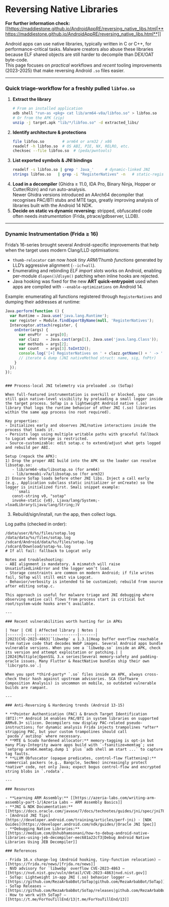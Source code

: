 # Reversing Native Libraries



**For further information check:** [[https://maddiestone.github.io/AndroidAppRE/reversing_native_libs.html|**https://maddiestone.github.io/AndroidAppRE/reversing_native_libs.html**]]

Android apps can use native libraries, typically written in C or C++, for performance-critical tasks. Malware creators also abuse these libraries because ELF shared objects are still harder to decompile than DEX/OAT byte-code.  
This page focuses on *practical* workflows and *recent* tooling improvements (2023-2025) that make reversing Android `.so` files easier.

---

### Quick triage-workflow for a freshly pulled `libfoo.so`

1. **Extract the library**
   ```bash
   # From an installed application
   adb shell "run-as <pkg> cat lib/arm64-v8a/libfoo.so" > libfoo.so
   # Or from the APK (zip)
   unzip -j target.apk "lib/*/libfoo.so" -d extracted_libs/
   ```
2. **Identify architecture & protections**
   ```bash
   file libfoo.so        # arm64 or arm32 / x86
   readelf -h libfoo.so  # OS ABI, PIE, NX, RELRO, etc.
   checksec --file libfoo.so  # (peda/pwntools)
   ```
3. **List exported symbols & JNI bindings**
   ```bash
   readelf -s libfoo.so | grep ' Java_'     # dynamic-linked JNI
   strings libfoo.so   | grep -i "RegisterNatives" -n   # static-registered JNI
   ```
4. **Load in a decompiler** (Ghidra ≥ 11.0, IDA Pro, Binary Ninja, Hopper or Cutter/Rizin) and run auto-analysis.  
   Newer Ghidra versions introduced an AArch64 decompiler that recognises PAC/BTI stubs and MTE tags, greatly improving analysis of libraries built with the Android 14 NDK.
5. **Decide on static vs dynamic reversing:** stripped, obfuscated code often needs *instrumentation* (Frida, ptrace/gdbserver, LLDB).

---

### Dynamic Instrumentation (Frida ≥ 16)

Frida’s 16-series brought several Android-specific improvements that help when the target uses modern Clang/LLD optimisations:

* `thumb-relocator` can now *hook tiny ARM/Thumb functions* generated by LLD’s aggressive alignment (`--icf=all`).  
* Enumerating and rebinding *ELF import slots* works on Android, enabling per-module `dlopen()`/`dlsym()` patching when inline hooks are rejected.  
* Java hooking was fixed for the new **ART quick-entrypoint** used when apps are compiled with `--enable-optimizations` on Android 14.

Example: enumerating all functions registered through `RegisterNatives` and dumping their addresses at runtime:
```javascript
Java.perform(function () {
  var Runtime = Java.use('java.lang.Runtime');
  var register = Module.findExportByName(null, 'RegisterNatives');
  Interceptor.attach(register, {
    onEnter(args) {
      var envPtr  = args[0];
      var clazz   = Java.cast(args[1], Java.use('java.lang.Class'));
      var methods = args[2];
      var count   = args[3].toInt32();
      console.log('[+] RegisterNatives on ' + clazz.getName() + ' -> ' + count + ' methods');
      // iterate & dump (JNI nativeMethod struct: name, sig, fnPtr)
    }
  });
});
```
```Frida will work out of the box on PAC/BTI-enabled devices (Pixel 8/Android 14+) as long as you use frida-server 16.2 or later – earlier versions failed to locate padding for inline hooks.  

### Process-local JNI telemetry via preloaded .so (SoTap)

When full-featured instrumentation is overkill or blocked, you can still gain native-level visibility by preloading a small logger inside the target process. SoTap is a lightweight Android native (.so) library that logs the runtime behavior of other JNI (.so) libraries within the same app process (no root required).

Key properties:
- Initializes early and observes JNI/native interactions inside the process that loads it.
- Persists logs using multiple writable paths with graceful fallback to Logcat when storage is restricted.
- Source-customizable: edit sotap.c to extend/adjust what gets logged and rebuild per ABI.

Setup (repack the APK):
1) Drop the proper ABI build into the APK so the loader can resolve libsotap.so:
   - lib/arm64-v8a/libsotap.so (for arm64)
   - lib/armeabi-v7a/libsotap.so (for arm32)
2) Ensure SoTap loads before other JNI libs. Inject a call early (e.g., Application subclass static initializer or onCreate) so the logger is initialized first. Smali snippet example:
   ```smali
   const-string v0, "sotap"
   invoke-static {v0}, Ljava/lang/System;->loadLibrary(Ljava/lang/String;)V
   ```
3) Rebuild/sign/install, run the app, then collect logs.

Log paths (checked in order):
```
/data/user/0/%s/files/sotap.log
/data/data/%s/files/sotap.log
/sdcard/Android/data/%s/files/sotap.log
/sdcard/Download/sotap-%s.log
# If all fail: fallback to Logcat only
```
```
Notes and troubleshooting:
- ABI alignment is mandatory. A mismatch will raise UnsatisfiedLinkError and the logger won’t load.
- Storage constraints are common on modern Android; if file writes fail, SoTap will still emit via Logcat.
- Behavior/verbosity is intended to be customized; rebuild from source after editing sotap.c.

This approach is useful for malware triage and JNI debugging where observing native call flows from process start is critical but root/system-wide hooks aren’t available.

---

### Recent vulnerabilities worth hunting for in APKs

| Year | CVE | Affected library | Notes |
|------|-----|------------------|-------|
|2023|CVE-2023-4863|`libwebp` ≤ 1.3.1|Heap buffer overflow reachable from native code that decodes WebP images. Several Android apps bundle vulnerable versions. When you see a `libwebp.so` inside an APK, check its version and attempt exploitation or patching.| |
|2024|Multiple|OpenSSL 3.x series|Several memory-safety and padding-oracle issues. Many Flutter & ReactNative bundles ship their own `libcrypto.so`.|

When you spot *third-party* `.so` files inside an APK, always cross-check their hash against upstream advisories. SCA (Software Composition Analysis) is uncommon on mobile, so outdated vulnerable builds are rampant.

---

### Anti-Reversing & Hardening trends (Android 13-15)

* **Pointer Authentication (PAC) & Branch Target Identification (BTI):** Android 14 enables PAC/BTI in system libraries on supported ARMv8.3+ silicon. Decompilers now display PAC‐related pseudo-instructions; for dynamic analysis Frida injects trampolines *after* stripping PAC, but your custom trampolines should call `pacda`/`autibsp` where necessary.
* **MTE & Scudo hardened allocator:** memory-tagging is opt-in but many Play-Integrity aware apps build with `-fsanitize=memtag`; use `setprop arm64.memtag.dump 1` plus `adb shell am start ...` to capture tag faults.
* **LLVM Obfuscator (opaque predicates, control-flow flattening):** commercial packers (e.g., Bangcle, SecNeo) increasingly protect *native* code, not only Java; expect bogus control-flow and encrypted string blobs in `.rodata`.

---

### Resources

- **Learning ARM Assembly:** [[https://azeria-labs.com/writing-arm-assembly-part-1/|Azeria Labs – ARM Assembly Basics]]
- **JNI & NDK Documentation:** [[https://docs.oracle.com/javase/7/docs/technotes/guides/jni/spec/jniTOC.html) · [Android JNI Tips](https://developer.android.com/training/articles/perf-jni) · [NDK Guides](https://developer.android.com/ndk/guides/|Oracle JNI Spec]]
- **Debugging Native Libraries:** [[https://medium.com/@shubhamsonani/how-to-debug-android-native-libraries-using-jeb-decompiler-eec681a22cf3|Debug Android Native Libraries Using JEB Decompiler]]

### References

- Frida 16.x change-log (Android hooking, tiny-function relocation) – [[https://frida.re/news/|frida.re/news]]  
- NVD advisory for `libwebp` overflow CVE-2023-4863 – [[https://nvd.nist.gov/vuln/detail/CVE-2023-4863|nvd.nist.gov]]
- SoTap: Lightweight in-app JNI (.so) behavior logger – [[https://github.com/RezaArbabBot/SoTap|github.com/RezaArbabBot/SoTap]]
- SoTap Releases – [[https://github.com/RezaArbabBot/SoTap/releases|github.com/RezaArbabBot/SoTap/releases]]
- How to work with SoTap? – [[https://t.me/ForYouTillEnd/13|t.me/ForYouTillEnd/13]]

